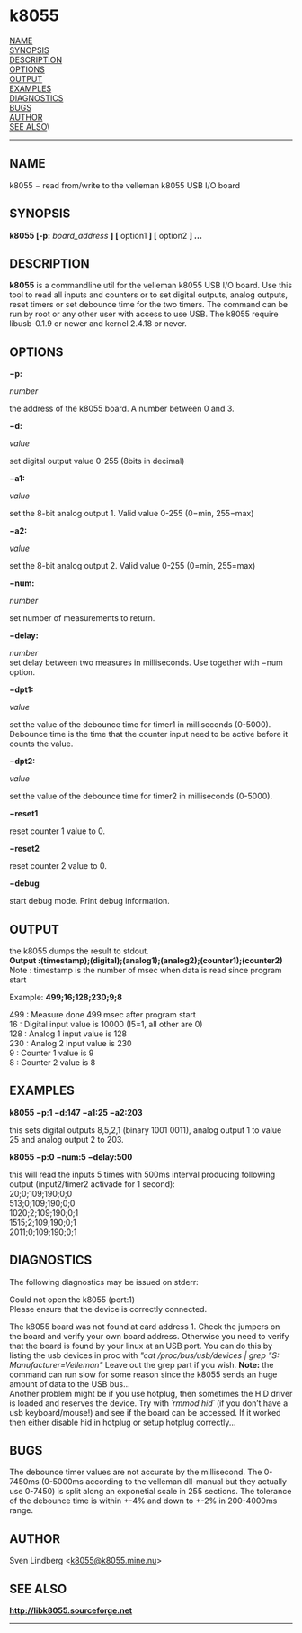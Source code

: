 k8055
=====

[NAME](#NAME)\
 [SYNOPSIS](#SYNOPSIS)\
 [DESCRIPTION](#DESCRIPTION)\
 [OPTIONS](#OPTIONS)\
 [OUTPUT](#OUTPUT)\
 [EXAMPLES](#EXAMPLES)\
 [DIAGNOSTICS](#DIAGNOSTICS)\
 [BUGS](#BUGS)\
 [AUTHOR](#AUTHOR)\
 [SEE ALSO](#SEE%20ALSO)\

* * * * *

NAME
----

k8055 − read from/write to the velleman k8055 USB I/O board

SYNOPSIS
--------

**k8055 [-p:** *board\_address* **] [** option1 **] [** option2 **]
...**

DESCRIPTION
-----------

**k8055** is a commandline util for the velleman k8055 USB I/O board.
Use this tool to read all inputs and counters or to set digital outputs,
analog outputs, reset timers or set debounce time for the two timers.
The command can be run by root or any other user with access to use USB.
The k8055 require libusb-0.1.9 or newer and kernel 2.4.18 or never.

OPTIONS
-------

**−p:**

*number*

the address of the k8055 board. A number between 0 and 3.

**−d:**

*value*

set digital output value 0-255 (8bits in decimal)

**−a1:**

*value*

set the 8-bit analog output 1. Valid value 0-255 (0=min, 255=max)

**−a2:**

*value*

set the 8-bit analog output 2. Valid value 0-255 (0=min, 255=max)

**−num:**

*number*

set number of measurements to return.

**−delay:**

*number* \
 set delay between two measures in milliseconds. Use together with −num
option.

**−dpt1:**

*value*

set the value of the debounce time for timer1 in milliseconds (0-5000).
Debounce time is the time that the counter input need to be active
before it counts the value.

**−dpt2:**

*value*

set the value of the debounce time for timer2 in milliseconds (0-5000).

**−reset1**

reset counter 1 value to 0.

**−reset2**

reset counter 2 value to 0.

**−debug**

start debug mode. Print debug information.

OUTPUT
------

the k8055 dumps the result to stdout. **\
 Output
:(timestamp);(digital);(analog1);(analog2);(counter1);(counter2)** \
 Note : timestamp is the number of msec when data is read since program
start

Example: **499;16;128;230;9;8**

499 : Measure done 499 msec after program start \
 16 : Digital input value is 10000 (I5=1, all other are 0) \
 128 : Analog 1 input value is 128 \
 230 : Analog 2 input value is 230 \
 9 : Counter 1 value is 9 \
 8 : Counter 2 value is 8

EXAMPLES
--------

**k8055 −p:1 −d:147 −a1:25 −a2:203**

this sets digital outputs 8,5,2,1 (binary 1001 0011), analog output 1 to
value 25 and analog output 2 to 203.

**k8055 −p:0 −num:5 −delay:500**

this will read the inputs 5 times with 500ms interval producing
following output (input2/timer2 activade for 1 second): \
 20;0;109;190;0;0 \
 513;0;109;190;0;0 \
 1020;2;109;190;0;1 \
 1515;2;109;190;0;1 \
 2011;0;109;190;0;1

DIAGNOSTICS
-----------

The following diagnostics may be issued on stderr:

Could not open the k8055 (port:1) \
 Please ensure that the device is correctly connected.

The k8055 board was not found at card address 1. Check the jumpers on
the board and verify your own board address. Otherwise you need to
verify that the board is found by your linux at an USB port. You can do
this by listing the usb devices in proc with *"cat /proc/bus/usb/devices
| grep "S: Manufacturer=Velleman"* Leave out the grep part if you wish.
**Note:** the command can run slow for some reason since the k8055 sends
an huge amount of data to the USB bus... \
 Another problem might be if you use hotplug, then sometimes the HID
driver is loaded and reserves the device. Try with *´rmmod hid´* (if you
don’t have a usb keyboard/mouse!) and see if the board can be accessed.
If it worked then either disable hid in hotplug or setup hotplug
correctly...

BUGS
----

The debounce timer values are not accurate by the millisecond. The
0-7450ms (0-5000ms according to the velleman dll-manual but they
actually use 0-7450) is split along an exponetial scale in 255 sections.
The tolerance of the debounce time is within +-4% and down to +-2% in
200-4000ms range.

AUTHOR
------

Sven Lindberg \<k8055@k8055.mine.nu\>

SEE ALSO
--------

**http://libk8055.sourceforge.net**

* * * * *

